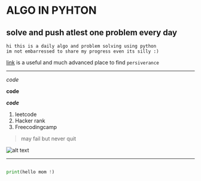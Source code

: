# ALGO IN PYHTON 
## solve and push atlest one problem every day 

```
hi this is a daily algo and problem solving using python
im not embarressed to share my progress even its silly :)
```
[link](https://dev.to/search?q=django%20drawbacks) is a useful and much advanced place to find `persiverance`
****
*code*

**code**

***code***

1. leetcode
1. Hacker rank 
1. Freecodingcamp
 > may fail but never quit  

![alt text](https://images.hdqwalls.com/download/python-logo-4k-i6-3840x2160.jpg)
***

  ```python
  
  print(hello mom !)

  ``` 